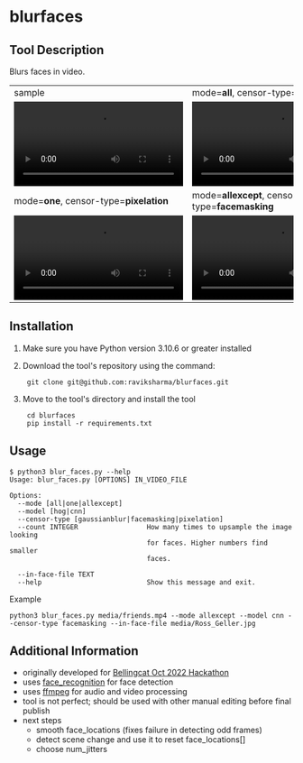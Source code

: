# blurfaces

## Tool Description

Blurs faces in video.

<table>
<tbody>
<tr>
<td>sample</td>
<td>mode=<b>all</b>, censor-type=<b>gaussianblur</b></td>
</tr>
<tr>
<td><video src='https://user-images.githubusercontent.com/600723/212699288-73a89730-a92b-4136-a340-0e8739fc832d.mp4'/></td>
<td><video src='https://user-images.githubusercontent.com/600723/212761619-ddd63219-f4b1-4b7d-b890-1d66ae190fb0.mp4'/></td>
</tr>
<tr>
<td>mode=<b>one</b>, censor-type=<b>pixelation</b></td>
<td>mode=<b>allexcept</b>, censor-type=<b>facemasking</b></td>
</tr>
<tr>
<td><video src='https://user-images.githubusercontent.com/600723/221906178-4ba56e9e-b143-4f10-9da1-0e9aada87abe.mp4'/></td>
<td><video src='https://user-images.githubusercontent.com/600723/221908350-1d4a7f09-765d-45b0-8293-b1ed3be2a209.mp4'/></td>
</tr>
</tbody>
</table>

## Installation
1. Make sure you have Python version 3.10.6 or greater installed

2. Download the tool's repository using the command:

        git clone git@github.com:raviksharma/blurfaces.git

3. Move to the tool's directory and install the tool

        cd blurfaces
        pip install -r requirements.txt

## Usage

```
$ python3 blur_faces.py --help
Usage: blur_faces.py [OPTIONS] IN_VIDEO_FILE

Options:
  --mode [all|one|allexcept]
  --model [hog|cnn]
  --censor-type [gaussianblur|facemasking|pixelation]
  --count INTEGER                 How many times to upsample the image looking
                                  for faces. Higher numbers find smaller
                                  faces.

  --in-face-file TEXT
  --help                          Show this message and exit.
```

Example
```
python3 blur_faces.py media/friends.mp4 --mode allexcept --model cnn --censor-type facemasking --in-face-file media/Ross_Geller.jpg
```

## Additional Information

- originally developed for [Bellingcat Oct 2022 Hackathon](https://www.bellingcat.com/resources/2022/10/06/automated-map-searches-scam-busting-tools-and-twitter-search-translations-here-are-the-results-of-bellingcats-second-hackathon/)
- uses [face_recognition](https://github.com/ageitgey/face_recognition) for face detection
- uses [ffmpeg](https://ffmpeg.org/) for audio and video processing
- tool is not perfect; should be used with other manual editing before final publish
- next steps
   - smooth face_locations (fixes failure in detecting odd frames)
   - detect scene change and use it to reset face_locations[]
   - choose num_jitters
